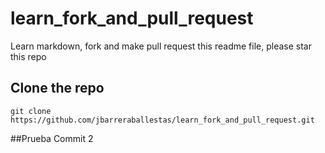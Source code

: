 # learn_fork_and_pull_request
Learn markdown, fork and make pull request this readme file, please star this repo


## Clone the repo
```
git clone https://github.com/jbarreraballestas/learn_fork_and_pull_request.git
```

##Prueba Commit  2
